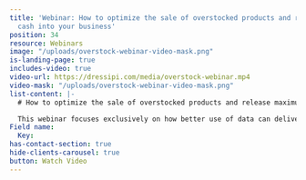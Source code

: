 ```yaml
---
title: 'Webinar: How to optimize the sale of overstocked products and release maximum
  cash into your business'
position: 34
resource: Webinars
image: "/uploads/overstock-webinar-video-mask.png"
is-landing-page: true
includes-video: true
video-url: https://dressipi.com/media/overstock-webinar.mp4
video-mask: "/uploads/overstock-webinar-video-mask.png"
list-content: |-
  # How to optimize the sale of overstocked products and release maximum cash into your business

  This webinar focuses exclusively on how better use of data can deliver smarter solutions for shifting overstocked products.
Field name:
  Key: 
has-contact-section: true
hide-clients-carousel: true
button: Watch Video
---
```


